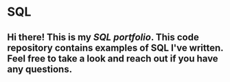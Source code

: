 # **SQL**

## Hi there! This is my ***SQL portfolio***. This code repository contains examples of SQL I've written. Feel free to take a look and reach out if you have any questions.
